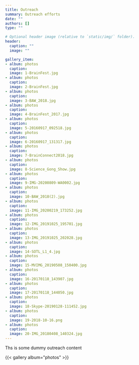 ```yaml
---
title: Outreach
summary: Outreach efforts
date: ""
authors: []
type: ""

# Optional header image (relative to `static/img/` folder).
header:
  caption: ""
  image: ""

gallery_item:
- album: photos
  caption:
  image: 1-BrainFest.jpg
- album: photos
  caption:
  image: 2-BrainFest.jpg
- album: photos
  caption:
  image: 3-BAW_2018.jpg
- album: photos
  caption:
  image: 4-BrainFest_2017.jpg
- album: photos
  caption:
  image: 5-20160917_092518.jpg
- album: photos
  caption:
  image: 6-20160917_131317.jpg
- album: photos
  caption:
  image: 7-BrainConnect2018.jpg
- album: photos
  caption:
  image: 8-Science_Gong_Show.jpg
- album: photos
  caption:
  image: 9-IMG-20200809-WA0002.jpg
- album: photos
  caption:
  image: 10-BAW_2018(2).jpg
- album: photos
  caption:
  image: 11-IMG_20200219_173252.jpg
- album: photos
  caption:
  image: 12-IMG_20191025_195701.jpg
- album: photos
  caption:
  image: 13-IMG_20191025_202028.jpg
- album: photos
  caption:
  image: 14-SOTL_L1_4.jpg
- album: photos
  caption:
  image: 15-MVIMG_20190508_150400.jpg
- album: photos
  caption:
  image: 16-20170118_143907.jpg
- album: photos
  caption:
  image: 17-20170118_144050.jpg
- album: photos
  caption:
  image: 18-Skype-20190128-111452.jpg
- album: photos
  caption:
  image: 19-2018-10-16.png
- album: photos
  caption:
  image: 20-IMG_20180408_140324.jpg
---
```


Ths is some dummy outreach content

{{< gallery album="photos" >}}
